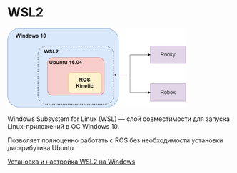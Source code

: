 # WSL2

[<img src="https://github.com/Promobot-education/WSL2/blob/main/docs/res/WSL2.png" width="400"/>]()

Windows Subsystem for Linux (WSL) — слой совместимости для запуска Linux-приложений в ОС Windows 10. 

Позволяет полноценно работать с ROS без необходимости установки дистрибутива Ubuntu

[Установка и настройка WSL2 на Windows](https://github.com/shabu-rov/WSL2/wiki)
